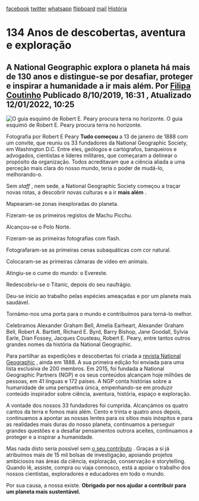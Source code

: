 [facebook](https://www.facebook.com/sharer/sharer.php?u=https%3A%2F%2Fwww.natgeo.pt%2Fhistoria%2F2019%2F10%2F130-anos-de-descobertas-aventura-e-exploracao) [twitter](https://twitter.com/share?url=https%3A%2F%2Fwww.natgeo.pt%2Fhistoria%2F2019%2F10%2F130-anos-de-descobertas-aventura-e-exploracao&via=natgeo&text=134%20Anos%20de%20descobertas%2C%20aventura%20e%20explora%C3%A7%C3%A3o) [whatsapp](https://web.whatsapp.com/send?text=https%3A%2F%2Fwww.natgeo.pt%2Fhistoria%2F2019%2F10%2F130-anos-de-descobertas-aventura-e-exploracao) [flipboard](https://share.flipboard.com/bookmarklet/popout?v=2&title=134%20Anos%20de%20descobertas%2C%20aventura%20e%20explora%C3%A7%C3%A3o&url=https%3A%2F%2Fwww.natgeo.pt%2Fhistoria%2F2019%2F10%2F130-anos-de-descobertas-aventura-e-exploracao) [mail](mailto:?subject=NatGeo&body=https%3A%2F%2Fwww.natgeo.pt%2Fhistoria%2F2019%2F10%2F130-anos-de-descobertas-aventura-e-exploracao%20-%20134%20Anos%20de%20descobertas%2C%20aventura%20e%20explora%C3%A7%C3%A3o) [História](https://www.natgeo.pt/historia) 
# 134 Anos de descobertas, aventura e exploração 
## A National Geographic explora o planeta há mais de 130 anos e distingue-se por desafiar, proteger e inspirar a humanidade a ir mais além. Por [Filipa Coutinho](https://www.natgeo.pt/autor/filipa-coutinho) Publicado 8/10/2019, 16:31 , Atualizado 12/01/2022, 10:25 
![O guia esquimó de Robert E. Peary procura terra no horizonte.](img/files_styles_image_00_public_nationalgeographic.jpg, "O guia esquimó de Robert E. Peary procura terra no horizonte.")
O guia esquimó de Robert E. Peary procura terra no horizonte. 

Fotografia por Robert E Peary **Tudo começou** a 13 de janeiro de 1888 com um convite, que reuniu os 33 fundadores da National Geographic Society, em Washington D.C. Entre eles, geólogos e cartógrafos, banqueiros e advogados, cientistas e líderes militares, que começaram a delinear o propósito da organização. Todos acreditavam que a ciência aliada a uma perceção mais clara do nosso mundo, teria o poder de mudá-lo, melhorando-o. 

Sem _staff_ , nem sede, a National Geographic Society começou a traçar novas rotas, a descobrir novas culturas e a ir **mais além** . 

Mapearam-se zonas inexploradas do planeta. 

Fizeram-se os primeiros registos de Machu Picchu. 

Alcançou-se o Polo Norte. 

Fizeram-se as primeiras fotografias com flash. 

Fotografaram-se as primeiras cenas subaquáticas com cor natural. 

Colocaram-se as primeiras câmaras de vídeo em animais. 

Atingiu-se o cume do mundo: o Evereste. 

Redescobriu-se o Titanic, depois do seu naufrágio. 

Deu-se início ao trabalho pelas espécies ameaçadas e por um planeta mais saudável. 

Tornámo-nos uma porta para o mundo e contribuímos para torná-lo melhor. 

Celebramos Alexander Graham Bell, Amelia Earheart, Alexander Graham Bell, Robert A. Bartlett, Richard E. Byrd, Barry Bishop, Jane Goodall, Sylvia Earle, Dian Fossey, Jacques Cousteau, Robert E. Peary, entre tantos outros grandes nomes da história da National Geographic. 

Para partilhar as expedições e descobertas foi criada a [revista National Geographic](https://nationalgeographic.sapo.pt/) , ainda em 1888. A sua primeira edição foi enviada para uma lista exclusiva de 200 membros. Em 2015, foi fundada a National Geographic Partners (NGP) e os seus conteúdos alcançam hoje milhões de pessoas, em 41 línguas e 172 países. A NGP conta histórias sobre a humanidade de uma perspetiva única, empenhando-se em produzir conteúdo inspirador sobre ciência, aventura, história, espaço e exploração. 

A vontade dos nossos 33 fundadores foi cumprida. Alcançámos os quatro cantos da terra e fomos mais além. Cento e trinta e quatro anos depois, continuamos a apontar as nossas lentes para os sítios mais inóspitos e para as realidades mais duras do nosso planeta, continuamos a perseguir grandes questões e a desafiar pensamentos outrora aceites, continuamos a proteger e a inspirar a humanidade. 

Mas nada disto seria possível sem [o seu contributo](https://www.natgeo.pt/exploracao/2019/02/por-sua-causa-nossa-existe) . Graças a si já atribuímos mais de 15 mil bolsas de investigação, apoiando projetos ambiciosos nas áreas da ciência, exploração, conservação e storytelling. Quando lê, assiste, compra ou viaja connosco, está a apoiar o trabalho dos nossos cientistas, exploradores e educadores em todo o mundo. 

Por sua causa, a nossa existe. **Obrigado por nos ajudar a contribuir para um planeta mais sustentável.** 

